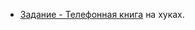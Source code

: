 - [Задание - Телефонная книга](https://github.com/goitacademy/react-homework/tree/master/homework-03/phonebook)
  на хуках.
